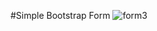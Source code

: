 #Simple Bootstrap Form
![form3](https://user-images.githubusercontent.com/37222497/66271430-7ac71680-e87b-11e9-8f7e-f78c579aa30f.JPG)
